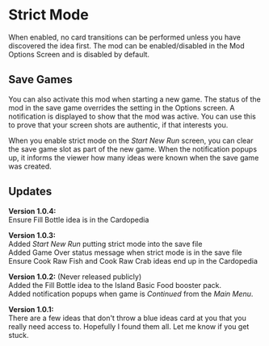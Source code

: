 # Strict Mode
When enabled, no card transitions can be performed unless you have discovered the idea first.
The mod can be enabled/disabled in the Mod Options Screen and is disabled by default.

## Save Games
You can also activate this mod when starting a new game. The status of the mod in the save game overrides the setting in the Options screen.
A notification is displayed to show that the mod was active. You can use this to prove that your screen shots are authentic, if that interests you.

When you enable strict mode on the *Start New Run* screen, you can clear the save game slot as part of the new game.
When the notification popups up, it informs the viewer how many ideas were known when the save game was created.

## Updates
**Version 1.0.4:**  
Ensure Fill Bottle idea is in the Cardopedia

**Version 1.0.3:**  
Added *Start New Run* putting strict mode into the save file  
Added Game Over status message when strict mode is in the save file  
Ensure Cook Raw Fish and Cook Raw Crab ideas end up in the Cardopedia

**Version 1.0.2:** (Never released publicly)  
Added the Fill Bottle idea to the Island Basic Food booster pack.  
Added notification popups when game is *Continued* from the *Main Menu*.

**Version 1.0.1:**  
There are a few ideas that don't throw a blue ideas card at you that you really need access to. Hopefully I found them all. Let me know if you get stuck.

